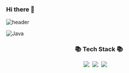 ### Hi there 👋

![header](https://capsule-render.vercel.app/api?type=transparent&height=200&text=HO-JIN%20Park&fontAlign=70&stroke=00FF00)

![Java](https://img.shields.io/badge/Java-007396.svg?&style=for-the-badge&logo=Java&logoColor=white)


<h3 align="center">📚 Tech Stack 📚</h3>
<p align="center">
<img src="https://img.shields.io/badge/Javascript-ffb13b?style=flat-square&logo=javascript&logoColor=white"/></a>&nbsp 
<img src="https://img.shields.io/badge/Spring-6DB33F?style=flat-square&logo=Spring&logoColor=white"/></a>&nbsp
<img src="https://img.shields.io/badge/SpringBoot-6DB33F?style=flat-square&logo=SpringBoot&logoColor=white"/></a>&nbsp
   
   <img src="https://img.shields.io/badge/react-#61DAFB?style=flat-square&logo=react&logoColor=white"/></a>&nbsp
<!--
**DaniParkHoJin/DaniParkHoJin** is a ✨ _special_ ✨ repository because its `README.md` (this file) appears on your GitHub profile.

Here are some ideas to get you started:

- 🔭 I’m currently working on ...
- 🌱 I’m currently learning ...
- 👯 I’m looking to collaborate on ...
- 🤔 I’m looking for help with ...
- 💬 Ask me about ...
- 📫 How to reach me: ...
- 😄 Pronouns: ...
- ⚡ Fun fact: ...
-->
